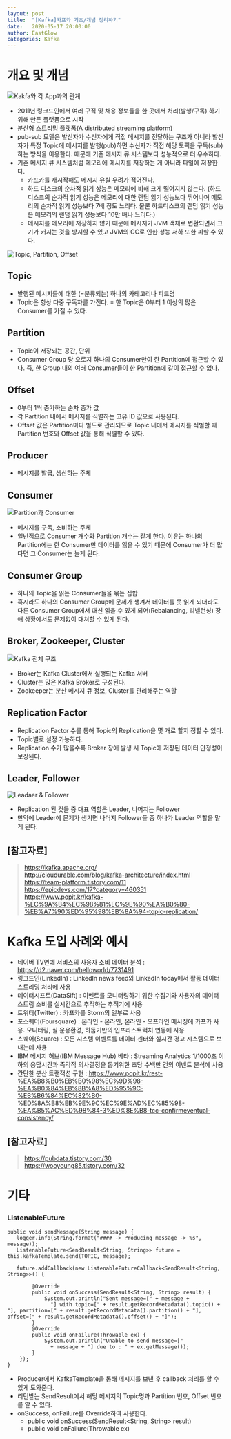 ```yaml
---
layout: post
title:  "[Kafka]카프카 기초/개념 정리하기"
date:   2020-05-17 20:00:00
author: EastGlow
categories: Kafka
---
```


# 개요 및 개념

![Kakfa와 각 App과의 관계](https://kafka.apache.org/25/images/kafka-apis.png)

* 2011년 링크드인에서 여러 구직 및 채용 정보들을 한 곳에서 처리(발행/구독) 하기 위해 만든 플랫폼으로 시작
* 분산형 스트리밍 플랫폼(A distributed streaming platform)
* pub-sub 모델은 발신자가 수신자에게 직접 메시지를 전달하는 구조가 아니라 발신자가 특정 Topic에 메시지를 발행(pub)하면 수신자가 직접 해당 토픽을 구독(sub)하는 방식을 이용한다. 때문에 기존 메시지 큐 시스템보다 성능적으로 더 우수하다.
* 기존 메시지 큐 시스템처럼 메모리에 메시지를 저장하는 게 아니라 파일에 저장한다.
	* 카프카를 재시작해도 메시지 유실 우려가 적어진다.
	* 하드 디스크의 순차적 읽기 성능은 메모리에 비해 크게 떨어지지 않는다. (하드디스크의 순차적 읽기 성능은 메모리에 대한 랜덤 읽기 성능보다 뛰어나며 메모리의 순차적 읽기 성능보다 7배 정도 느리다. 물론 하드디스크의 랜덤 읽기 성능은 메모리의 랜덤 읽기 성능보다 10만 배나 느리다.)
	* 메시지를 메모리에 저장하지 않기 때문에 메시지가 JVM 객체로 변환되면서 크기가 커지는 것을 방지할 수 있고 JVM의 GC로 인한 성능 저하 또한 피할 수 있다.

![Topic, Partition, Offset](https://t1.daumcdn.net/cfile/tistory/991DC6345C3FE33B0B)

## Topic

* 발행된 메시지들에 대한 (=분류되는) 하나의 카테고리나 피드명
* Topic은 항상 다중 구독자를 가진다. = 한 Topic은 0부터 1 이상의 많은 Consumer를 가질 수 있다.

## Partition

* Topic이 저장되는 공간, 단위
* Consumer Group 당 오로지 하나의 Consumer만이 한 Partition에 접근할 수 있다. 즉, 한 Group 내의 여러 Consumer들이 한 Partition에 같이 접근할 수 없다.

## Offset

* 0부터 1씩 증가하는 순차 증가 값
* 각 Partition 내에서 메시지를 식별하는 고유 ID 값으로 사용된다.
* Offset 값은 Partition마다 별도로 관리되므로 Topic 내에서 메시지를 식별할 때 Partition 번호와 Offset 값을 통해 식별할 수 있다.

## Producer

* 메시지를 발급, 생산하는 주체

## Consumer

![Partition과 Consumer](https://t1.daumcdn.net/cfile/tistory/998EDC3A5C3FE33B0F)

* 메시지를 구독, 소비하는 주체
* 일반적으로 Consumer 개수와 Partition 개수는 같게 한다. 이유는 하나의 Partition에는 한 Consumer만 데이터를 읽을 수 있기 때문에 Consumer가 더 많다면 그 Consumer는 놀게 된다.

## Consumer Group

* 하나의 Topic을 읽는 Consumer들을 묶는 집합
* 혹시라도 하나의 Consumer Group에 문제가 생겨서 데이터를 못 읽게 되더라도 다른 Consumer Group에서 대신 읽을 수 있게 되어(Rebalancing, 리벨런싱) 장애 상황에서도 문제없이 대처할 수 있게 된다.

## Broker, Zookeeper, Cluster

![Kafka 전체 구조](https://t1.daumcdn.net/cfile/tistory/270D49435509151E2A)

* Broker는 Kafka Cluster에서 실행되는 Kafka 서버
* Cluster는 많은 Kafka Broker로 구성된다.
* Zookeeper는 분산 메시지 큐 정보, Cluster를 관리해주는 역할

## Replication Factor

* Replication Factor 수를 통해 Topic의 Replication을 몇 개로 할지 정할 수 있다.
* Topic별로 설정 가능하다.
* Replication 수가 많을수록 Broker 장애 발생 시 Topic에 저장된 데이터 안정성이 보장된다.

## Leader, Follower

![Leadaer & Follower](https://t1.daumcdn.net/cfile/tistory/99E5AD425C3FE33B10)

* Replication 된 것들 중 대표 역할은 Leader, 나머지는 Follower
* 만약에 Leader에 문제가 생기면 나머지 Follower들 중 하나가 Leader 역할을 맡게 된다.

## [참고자료]

> https://kafka.apache.org/  
> http://cloudurable.com/blog/kafka-architecture/index.html  
> https://team-platform.tistory.com/11  
> https://epicdevs.com/17?category=460351  
> https://www.popit.kr/kafka-%EC%9A%B4%EC%98%81%EC%9E%90%EA%B0%80-%EB%A7%90%ED%95%98%EB%8A%94-topic-replication/  


# Kafka 도입 사례와 예시

* 네이버 TV연예 서비스의 사용자 소비 데이터 분석 : https://d2.naver.com/helloworld/7731491
* 링크드인(LinkedIn) : LinkedIn news feed와 LinkedIn today에서 활동 데이터 스트리밍 처리에 사용
* 데이터시프트(DataSift) : 이벤트를 모니터링하기 위한 수집기와 사용자의 데이터 스트림 소비를 실시간으로 추적하는 추적기에 사용
* 트위터(Twitter) : 카프카를 Storm의 일부로 사용
* 포스퀘어(Foursquare) : 온라인 - 온라인, 온라인 - 오프라인 메시징에 카프카 사용. 모니터링, 실 운용환경, 하둡기반의 인프라스트럭처 연동에 사용
* 스퀘어(Square) : 모든 시스템 이벤트를 데이터 센터와 실시간 경고 시스템으로 보내는데 사용
* IBM 메시지 허브(IBM Message Hub) 베타 : Streaming Analytics 1/1000초 이하의 응답시간과 즉각적 의사결정을 돕기위한 초당 수백만 건의 이벤트 분석에 사용
* 간단한 분산 트랜잭션 구현 : https://www.popit.kr/rest-%EA%B8%B0%EB%B0%98%EC%9D%98-%EA%B0%84%EB%8B%A8%ED%95%9C-%EB%B6%84%EC%82%B0-%ED%8A%B8%EB%9E%9C%EC%9E%AD%EC%85%98-%EA%B5%AC%ED%98%84-3%ED%8E%B8-tcc-confirmeventual-consistency/

## [참고자료]

> https://pubdata.tistory.com/30  
> https://wooyoung85.tistory.com/32  


# 기타

### ListenableFuture

    public void sendMessage(String message) {
       logger.info(String.format("#### -> Producing message -> %s", message));
       ListenableFuture<SendResult<String, String>> future = this.kafkaTemplate.send(TOPIC, message);
       
       future.addCallback(new ListenableFutureCallback<SendResult<String, String>>() {
           
            @Override
            public void onSuccess(SendResult<String, String> result) {
                System.out.println("Sent message=[" + message + 
                  "] with topic=[" + result.getRecordMetadata().topic() + "], partition=[" + result.getRecordMetadata().partition() + "], offset=[" + result.getRecordMetadata().offset() + "]");
            }
            @Override
            public void onFailure(Throwable ex) {
                System.out.println("Unable to send message=["
                  + message + "] due to : " + ex.getMessage());
            }
        });
    }

* Producer에서 KafkaTemplate을 통해 메시지를 보낸 후 callback 처리를 할 수 있게 도와준다.
* 리턴받는 SendResult에서 해당 메시지의 Topic명과 Partition 번호, Offset 번호를 알 수 있다.
* onSuccess, onFailure를 Override하여 사용한다.
	* public void onSuccess(SendResult<String, String> result)
	* public void onFailure(Throwable ex)
